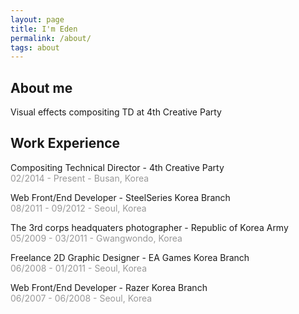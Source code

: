 ```yaml
---
layout: page
title: I'm Eden
permalink: /about/
tags: about
---
```


## About me
Visual effects compositing TD at 4th Creative Party


## Work Experience
Compositing Technical Director - 4th Creative Party<br />
<span style="color:#999">02/2014 - Present - Busan, Korea</span>

Web Front/End Developer - SteelSeries Korea Branch<br />
<span style="color:#999">08/2011 - 09/2012 - Seoul, Korea</span>

The 3rd corps headquaters photographer - Republic of Korea Army<br />
<span style="color:#999">05/2009 - 03/2011 - Gwangwondo, Korea</span>

Freelance 2D Graphic Designer - EA Games Korea Branch<br />
<span style="color:#999">06/2008 - 01/2011 - Seoul, Korea</span>

Web Front/End Developer - Razer Korea Branch<br />
<span style="color:#999">06/2007 - 06/2008 - Seoul, Korea</span>
